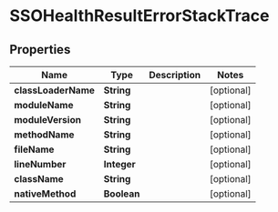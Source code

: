 

# SSOHealthResultErrorStackTrace


## Properties

Name | Type | Description | Notes
------------ | ------------- | ------------- | -------------
**classLoaderName** | **String** |  |  [optional]
**moduleName** | **String** |  |  [optional]
**moduleVersion** | **String** |  |  [optional]
**methodName** | **String** |  |  [optional]
**fileName** | **String** |  |  [optional]
**lineNumber** | **Integer** |  |  [optional]
**className** | **String** |  |  [optional]
**nativeMethod** | **Boolean** |  |  [optional]



